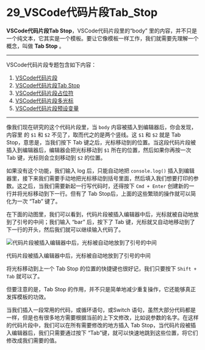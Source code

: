 # 29_VSCode代码片段Tab_Stop

**VSCode代码片段Tab Stop**，VSCode代码片段里的“body” 里的内容，并不只是一个纯文本，它其实是一个模板。要让它像模板一样工作，我们就需要先理解一个概念，叫做 **Tab Stop** 。

------

VSCode代码片段专题包含如下内容：

1. [VSCode代码片段](https://geek-docs.com/vscode/vscode-tutorials/vscode-code-snippet-intro.html)
2. [VSCode代码片段Tab Stop](http://www.geek-docs.com/vscode/vscode-tutorials/vscode-code-snippet-tab-stop.html)
3. [VSCode代码片段占位符](http://www.geek-docs.com/vscode/vscode-tutorials/vscode-code-snippet-placeholder.html)
4. [VSCode代码片段多光标](http://www.geek-docs.com/vscode/vscode-tutorials/vscode-code-snippet-multi-cursor.html)
5. [VSCode代码片段预设变量](http://www.geek-docs.com/vscode/vscode-tutorials/vscode-code-snippet-preset-variables.html)

------

像我们现在研究的这个代码片段里，当 `body` 内容被插入到编辑器后，你会发现，内容里 的 `$1` 和 `$2` 不见了，取而代之的是两个竖线。这 `$1` 和 `$2` 就是 Tab Stop，意思是，当我们按下 Tab 键之后，光标移动到的位置。当这段代码片段被插入到编辑器后，编辑器会把光标移动到 `$1` 所在的位置，然后如果你再按一次 Tab 键，光标则会立刻移动到 `$2` 的位置。

如果没有这个功能，我们输入 log 后，只能自动地把 `console.log()` 插入到编辑器里，接下来我们需要手动地把光标移动到括号里面，然后填入我们想要打印的参数。这之后，当我们需要新起一行写代码时，还得按下 `Cmd + Enter` 创建新的一行并将光标移动到下一行。但有了 Tab Stop后，上面的这些繁琐的操作就可以简化为一次 “Tab” 键了。

在下面的动图里，我们可以看到，代码片段被插入编辑器中后，光标就被自动地放到了引号的中间；我们输入 “bar” 后，按下了 Tab 键，光标就又自动地移动到了下一行的开头，然后我们就可以继续输入代码了。

![代码片段被插入编辑器中后，光标被自动地放到了引号的中间](https://img.geek-docs.com/vscode/code-snippet/04.gif)

代码片段被插入编辑器中后，光标被自动地放到了引号的中间

将光标移动到上一个 Tab Stop 的位置的快捷键也很好记，我们只要按下 `Shift + Tab` 就可以了。

但要注意的是，Tab Stop 的作用，并不只是简单地减少重复操作，它还能够真正发挥模板的功效。

当我们插入一段常用的代码，或循环语句，或Switch 语句，虽然大部分代码都是一样，但是也有很多地方需要根据当前的上下文修改，比如说参数的名字。在这样的代码片段中，我们可以在所有需要修改的地方插入 Tab Stop，当代码片段被插入编辑器后，我们只需要通过按下 “Tab”键，就可以快速地跳到这些位置，将它们修改成我们需要的值。
